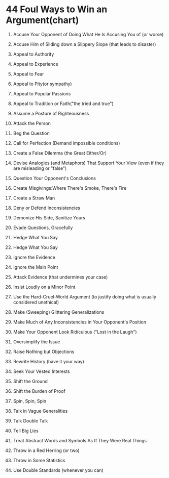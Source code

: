 # 44 Foul Ways to Win an Argument(chart)

1. Accuse Your Opponent of Doing What He Is Accusing You of (or worse)

2. Accuse Him of Sliding down a Slippery Slope (that leads to disaster)

3. Appeal to Authority

4. Appeal to Experience

5. Appeal to Fear

6. Appeal to Pity(or sympathy)

7. Appeal to Popular Passions

8. Appeal to Tradition or Faith("the tried and true")

9. Assume a Posture of Righteousness

10. Attack the Person

11. Beg the Question

12. Call for Perfection (Demand impossible conditions)

13. Create a False Dilemma (the Great Either/Or)

14. Devise Analogies (and Metaphors) That Support Your View (even if they are misleading or "false")

15. Question Your Opponent's Conclusions

16. Create Misgivings:Where There's Smoke, There's Fire

17. Create a Straw Man

18. Deny or Defend Inconsistencies

19. Demonize His Side, Sanitize Yours

20. Evade Questions, Gracefully

21. Hedge What You Say

22. Hedge What You Say

23. Ignore the Evidence

24. Ignore the Main Point

25. Attack Evidence (that undermines your case)

26. Insist Loudly on a Minor Point

27. Use the Hard-Cruel-World Argument (to justify doing what is usually considered unethical)

28. Make (Sweeping) Glittering Generalizations

29. Make Much of Any Inconsistencies in Your Opponent's Position

30. Make Your Opponent Look Ridiculous ("Lost in the Laugh")

31. Oversimplify the Issue

32. Raise Nothing but Objections

33. Rewrite History (have it your way)

34. Seek Your Vested Interests

35. Shift the Ground

36. Shift the Burden of Proof

37. Spin, Spin, Spin

38. Talk in Vague Generalities

39. Talk Double Talk

40. Tell Big Lies

41. Treat Abstract Words and Symbols As If They Were Real Things

42. Throw in a Red Herring (or two)

43. Throw in Some Statistics

44. Use Double Standards (whenever you can)


